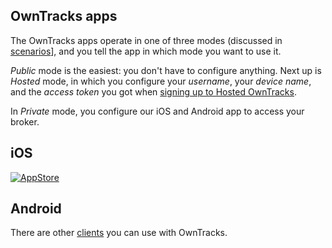 ## OwnTracks apps

The OwnTracks apps operate in one of three modes (discussed in [scenarios](scenarios.md)], and you tell the app in which mode you want to use it.

_Public_ mode is the easiest: you don't have to configure anything. Next up is _Hosted_ mode, in which you configure your _username_, your _device name_, and the _access token_ you got when [signing up to Hosted OwnTracks](../features/hosted.md).

In _Private_ mode, you configure our iOS and Android app to access your broker.

##  iOS

[![AppStore](imges/appstore.png)](https://itunes.apple.com/us/app/mqttitude/id692424691?mt=8>)

##  Android


There are other [clients](clients.md) you can use with OwnTracks.
